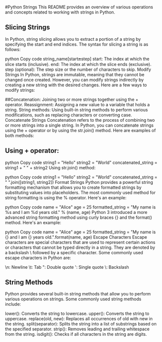 #Python Strings
This README provides an overview of various operations and concepts related to working with strings in Python.

## Slicing Strings
In Python, string slicing allows you to extract a portion of a string by specifying the start and end indices. The syntax for slicing a string is as follows:

python
Copy code
string_name[start:end:step]
start: The index at which the slice starts (inclusive).
end: The index at which the slice ends (exclusive).
step (optional): The step size or the number of characters to skip.
Modify Strings
In Python, strings are immutable, meaning that they cannot be changed once created. However, you can modify strings indirectly by creating a new string with the desired changes. Here are a few ways to modify strings:

##Concatenation: Joining two or more strings together using the + operator.
Reassignment: Assigning a new value to a variable that holds a string.
String methods: Using built-in string methods to perform various modifications, such as replacing characters or converting case.
Concatenate Strings
Concatenation refers to the process of combining two or more strings into a single string. In Python, you can concatenate strings using the + operator or by using the str.join() method. Here are examples of both methods:

## Using + operator:

python
Copy code
string1 = "Hello"
string2 = "World"
concatenated_string = string1 + " " + string2
Using str.join() method:

python
Copy code
string1 = "Hello"
string2 = "World"
concatenated_string = " ".join([string1, string2])
Format Strings
Python provides a powerful string formatting mechanism that allows you to create formatted strings by substituting values into placeholders. The most commonly used method for string formatting is using the % operator. Here's an example:

python
Copy code
name = "Alice"
age = 25
formatted_string = "My name is %s and I am %d years old." % (name, age)
Python 3 introduced a more advanced string formatting method using curly braces {} and the format() method. Here's an example:

python
Copy code
name = "Alice"
age = 25
formatted_string = "My name is {} and I am {} years old.".format(name, age)
Escape Characters
Escape characters are special characters that are used to represent certain actions or characters that cannot be typed directly in a string. They are denoted by a backslash \ followed by a specific character. Some commonly used escape characters in Python are:

\n: Newline
\t: Tab
\": Double quote
\': Single quote
\\: Backslash


## String Methods
Python provides several built-in string methods that allow you to perform various operations on strings. Some commonly used string methods include:

lower(): Converts the string to lowercase.
upper(): Converts the string to uppercase.
replace(old, new): Replaces all occurrences of old with new in the string.
split(separator): Splits the string into a list of substrings based on the specified separator.
strip(): Removes leading and trailing whitespace from the string.
isdigit(): Checks if all characters in the string are digits.
